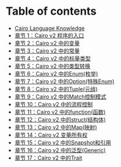 # Table of contents

* [Cairo Language Knowledge](README.md)
* [章节 1：Cairo v2 程序的入口](00\_Cairo1.0程序的入口.md)
* [章节 2：Cairo v2 中的变量](01\_Cairo1.0中的变量.md)
* [章节 3：Cairo v2 中的常量](02\_Cairo1.0中的常量.md)
* [章节 4：Cairo v2 中的标量类型](03\_Cairo1.0中的标量类型\(felt,integer,boolean,float\).md)
* [章节 5：Cairo v2 中的类型转换](04\_Cairo1.0中的类型转换.md)
* [章节 6：Cairo v2 中的Enum(枚举)](05\_Cairo1.0中的Enum\(枚举\).md)
* [章节 7：Cairo v2 中的Option(特殊Enum)](06\_Cairo1.0中的Option\(特殊Enum\).md)
* [章节 8：Cairo v2 中的Tuple(元组)](07\_Cairo1.0中的Tuple\(元组\).md)
* [章节 9：Cairo v2 中的Match控制模式](08\_Cairo1.0中的Match控制模式.md)
* [章节 10：Cairo v2 中的流程控制](09\_Cairo1.0中的流程控制.md)
* [章节 11：Cairo v2 中的function(函数)](10\_Cairo1.0中的function\(函数\).md)
* [章节 12：Cairo v2 中的struct(结构体)](11\_Cairo1.0中的struct\(结构体\).md)
* [章节 13：Cairo v2 中的Map(映射)](13\_Cairo1.0中的Map\(映射\).md)
* [章节 14：Cairo v2 变量所有权](14\_Cairo1.0变量所有权.md)
* [章节 15：Cairo v2 中的Snapshot和引用](15\_Cairo1.0中的Snapshot和引用.md)
* [章节 16：Cairo v2 中的泛型(Generic)](16\_Cairo1.0中的泛型\(Generic\).md)
* [章节 17：Cairo v2 中的Trait](17\_Cairo1.0中的Trait.md)
